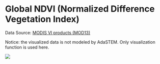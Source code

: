 # Global NDVI (Normalized Difference Vegetation Index)

Data Source: [MODIS VI products (MOD13)](https://modis.gsfc.nasa.gov/data/dataprod/mod13.php)

Notice: the visualized data is not modeled by AdaSTEM. Only visualization function is used here.


![](./NDVI_2020.gif)



